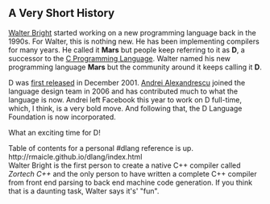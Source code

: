 ## A Very Short History

[Walter Bright] started working on a new programming language back in the 1990s.
For Walter, this is nothing new.
He has been implementing compilers for many years.
He called it __Mars__ but people keep referring to it as __D__, a successor to the [C Programming Language].
<span class="hide">Walter named his new programming language __Mars__ but the community around it keeps calling it __D__.</span>

D was [first released](http://www.digitalmars.com/d/1.0/changelog1.html#new000) in December 2001.
[Andrei Alexandrescu] joined the language design team in 2006 and has contributed much to what the language is now.
Andrei left Facebook this year to work on D full-time, which, I think, is a very bold move.
And following that, the D Language Foundation is now incorporated.

What an exciting time for D!



[Walter Bright]: http://www.walterbright.com/
[Andrei Alexandrescu]: https://en.wikipedia.org/wiki/Andrei_Alexandrescu
[C Programming Language]: https://en.wikipedia.org/wiki/C_%28programming_language%29



<aside class="hide">
Table of contents for a personal #dlang reference is up.
http://rmaicle.github.io/dlang/index.html
</aside>

<aside class="hide">
Walter Bright is the first person to create a native C++ compiler called <i>Zortech C++</i> and the only person to have written a complete C++ compiler from front end parsing to back end machine code generation.
<span class="hide">If you think that is a daunting task, Walter says it's' "fun".</span>
</aside>